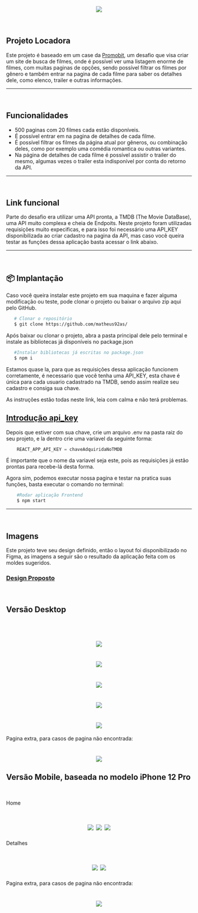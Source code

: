 <h1 align="center">
   <img src="./src/assets/img/Home.jpg">
</h1>

<br/>

## Projeto Locadora

Este projeto é baseado em um case da [Promobit](https://github.com/Promobit/front-end-challenge), um desafio que visa criar um site de busca de filmes, onde é possível ver uma listagem enorme de filmes, com muitas paginas de opções, sendo possível filtrar os filmes por gênero e também entrar na pagina de cada filme para saber os detalhes dele, como elenco, trailer e outras informações.

---

<br/>

## Funcionalidades
- 500 paginas com 20 filmes cada estão disponíveis.
- É possível entrar em na pagina de detalhes de cada filme.
- É possível filtrar os filmes da página atual por gêneros, ou combinação deles, como por exemplo uma comédia romantica ou outras variantes.
- Na página de detalhes de cada filme é possível assistir o trailer do mesmo, algumas vezes o trailer esta indisponível por conta do retorno da API.

---

<br/>

## Link funcional

Parte do desafio era utilizar uma API pronta, a TMDB (The Movie DataBase), uma API muito complexa e cheia de Endpoits. Neste projeto foram utilizadas requisições muito expecificas, e para isso foi necessário uma API_KEY disponibilizada ao criar cadastro na pagina da API, mas caso você queira testar as funções dessa aplicação basta acessar o link abaixo.

---

<br/>

## 📦 Implantação

Caso você queira instalar este projeto em sua maquina e fazer alguma modificação ou teste, pode clonar o projeto ou baixar o arquivo zip aqui pelo GitHub.

```bash
   # Clonar o repositório
   $ git clone https://github.com/matheus92as/

```
Após baixar ou clonar o projeto, abra a pasta principal dele pelo terminal e instale as bibliotecas já disponíveis no package.json

```bash
   #Instalar bibliotecas já escritas no package.json
   $ npm i
```

Estamos quase la, para que as requisições dessa aplicação funcionem corretamente, é necessario que você tenha uma API_KEY, esta chave é única para cada usuario cadastrado na TMDB, sendo assim realize seu cadastro e consiga sua chave.

 As instruções estão todas neste link, leia com calma e não terá problemas.

## [Introdução api_key](https://developers.themoviedb.org/3/getting-started/introduction)

Depois que estiver com sua chave, crie um arquivo .env na pasta raiz do seu projeto, e la dentro crie uma variavel da seguinte forma:

```javascript
    REACT_APP_API_KEY = chaveAdquiridaNoTMDB
```

É importante que o nome da variavel seja este, pois as requisições já estão prontas para recebe-lá desta forma.

Agora sim, podemos executar nossa pagina e testar na pratica suas funções, basta executar o comando no terminal:

```bash
    #Rodar aplicação Frontend
    $ npm start
```

---

<br/>

## Imagens

Este projeto teve seu design definido, então o layout foi disponibilizado no Figma, as imagens a seguir são o resultado da aplicação feita com os moldes sugeridos.

### [Design Proposto](https://www.figma.com/file/rM7WPqhLY9ObnGzSCeWLxB/Teste-Front-End?node-id=0%3A1&t=q1F14sWPT6odKrxz-0)

<br/>

## Versão Desktop

<br/>

<h1 align="center">
   <img src="./src/assets/img/Home.jpg">
</h1>

<h1 align="center">
   <img src="./src/assets/img/filtros.jpg">
</h1>

<h1 align="center">
   <img src="./src/assets/img/footer.jpg">
</h1>

<h1 align="center">
   <img src="./src/assets/img/detalhes.jpg">
</h1>

<h1 align="center">
   <img src="./src/assets/img/trailer.jpg">
</h1>


Pagina extra, para casos de pagina não encontrada:
<h1 align="center">
   <img src="./src/assets/img/erro.jpg">
</h1>

## Versão Mobile, baseada no modelo iPhone 12 Pro

<br/>

Home
<h1 align="center">
   <img src="./src/assets/img/Home_cel.jpg">
   <img src="./src/assets/img/filtros_cel.jpg">
   <img src="./src/assets/img/footer_cel.jpg">
</h1>

Detalhes
<h1 align="center">
   <img src="./src/assets/img/detalhes_cel.jpg">
   <img src="./src/assets/img/trailer_cel.jpg">
</h1>

Pagina extra, para casos de pagina não encontrada:
<h1 align="center">
   <img src="./src/assets/img/erro_cel.jpg">
</h1>


